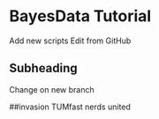 # BayesData Tutorial
Add new scripts
Edit from GitHub

## Subheading
Change on new branch

##invasion
TUMfast nerds united